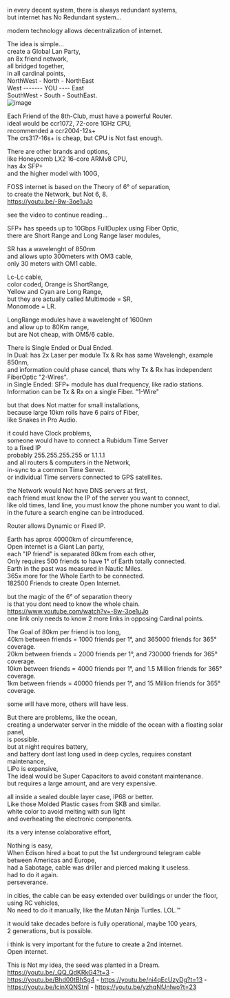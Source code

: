 in every decent system, there is always redundant systems, </br>
but internet has No Redundant system... </br>

modern technology allows decentralization of internet. </br>

The idea is simple... </br>
create a Global Lan Party, </br>
an 8x friend network, </br>
all bridged together, </br>
in all cardinal points, </br>
NorthWest - North - NorthEast </br>
West ------- YOU ---- East </br>
SouthWest - South - SouthEast. </br>
![image](https://user-images.githubusercontent.com/33388902/211167004-0e111d73-5dc9-4459-a651-191f31972849.png)

Each Friend of the 8th-Club, must have a powerful Router. </br>
ideal would be ccr1072, 72-core 1GHz CPU, </br>
recommended a ccr2004-12s+ </br>
The crs317-16s+ is cheap, but CPU is Not fast enough. </br>

There are other brands and options, </br>
like Honeycomb LX2 16-core ARMv8 CPU, </br>
has 4x SFP+ </br>
and the higher model with 100G, </br>

FOSS internet is based on the Theory of 6° of separation, </br>
to create the Network, but Not 6, 8. </br>
https://youtu.be/-8w-3oe1uJo </br>

see the video to continue reading... </br>

SFP+ has speeds up to 10Gbps FullDuplex using Fiber Optic, </br>
there are Short Range and Long Range laser modules, </br>

SR has a wavelenght of 850nm  </br>
and allows upto 300meters with OM3 cable, </br>
only 30 meters with OM1 cable. </br>

Lc-Lc cable, </br>
color coded, Orange is ShortRange, </br>
Yellow and Cyan are Long Range, </br>
but they are actually called Multimode = SR, </br>
Monomode = LR. </br>

LongRange modules have a wavelenght of 1600nm  </br>
and allow up to 80Km range, </br>
but are Not cheap, with OM5/6 cable. </br>

There is Single Ended or Dual Ended. </br>
In Dual: has 2x Laser per module Tx & Rx has same Wavelengh, example 850nm, </br>
and information could phase cancel, thats why Tx & Rx has independent FiberOptic "2-Wires". </br>
in Single Ended: SFP+ module has dual frequency, like radio stations. </br>
Information can be Tx & Rx on a single Fiber. "1-Wire"</br>

but that does Not matter for small installations, </br>
because large 10km rolls have 6 pairs of Fiber, </br>
like Snakes in Pro Audio. </br>

it could have Clock problems, </br>
someone would have to connect a Rubidum Time Server </br>
to a fixed IP </br>
probably 255.255.255.255 or 1.1.1.1 </br>
and all routers & computers in the Network, </br>
in-sync to a common Time Server. </br>
or individual Time servers connected to GPS satellites. </br>

the Network would Not have DNS servers at first, </br>
each friend must know the IP of the server you want to connect, </br>
like old times, land line, you must know the phone number you want to dial. </br>
in the future a search engine can be introduced. </br>

Router allows Dynamic or Fixed IP. </br>

Earth has aprox 40000km of circumference, </br>
Open internet is a Giant Lan party, </br>
each "IP friend" is separated 80km from each other, </br>
Only requires 500 friends to have 1° of Earth totally connected. </br>
Earth in the past was measured in Nautic Miles. </br>
365x more for the Whole Earth to be connected. </br>
182500 Friends to create Open Internet. </br>

but the magic of the 6° of separation theory </br>
is that you dont need to know the whole chain. </br>
https://www.youtube.com/watch?v=-8w-3oe1uJo </br>
one link only needs to know 2 more links in opposing Cardinal points. </br>

The Goal of 80km per friend is too long, </br>
40km between friends = 1000 friends per 1°, and 365000 friends for 365° coverage. </br>
20km between friends = 2000 friends per 1°, and 730000 friends for 365° coverage. </br>
10km between friends = 4000 friends per 1°, and 1.5 Million friends for 365° coverage. </br>
1km between friends = 40000 friends per 1°, and 15 Million friends for 365° coverage. </br>

some will have more, others will have less. </br>

But there are problems, like the ocean, </br>
creating a underwater server in the middle of the ocean with a floating solar panel, </br>
is possible. </br>
but at night requires battery, </br>
and battery dont last long used in deep cycles, requires constant maintenance, </br>
LiPo is expensive, </br>
The ideal would be Super Capacitors to avoid constant maintenance. </br>
but requires a large amount, and are very expensive. </br>

all inside a sealed double layer case, IP68 or better. </br>
Like those Molded Plastic cases from SKB and similar. </br>
white color to avoid melting with sun light </br>
and overheating the electronic components. </br>

its a very intense colaborative effort, </br>

Nothing is easy, </br>
When Edison hired a boat to put the 1st underground telegram cable between Americas and Europe, </br>
had a Sabotage, cable was driller and pierced making it useless. </br>
had to do it again. </br>
perseverance. </br>

in cities, the cable can be easy extended over buildings or under the floor, </br>
using RC vehicles, </br>
No need to do it manually, like the Mutan Ninja Turtles. LOL.™ </br>

it would take decades before is fully operational, maybe 100 years, </br>
2 generations, but is possible. </br>

i think is very important for the future to create a 2nd internet. </br>
Open internet. </br>

This is Not my idea, the seed was planted in a Dream. </br>
https://youtu.be/_QQ_QdKRkG4?t=3 -  </br>
https://youtu.be/Bhd00tBhSg4 - https://youtu.be/ni4qEcUzyDg?t=13 - https://youtu.be/lcinXQNStnI - 
https://youtu.be/yzhqNfJnIwo?t=23 </br>

